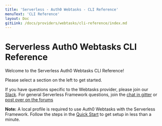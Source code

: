 ```yaml
---
title: 'Serverless - Auth0 Webtasks - CLI Reference'
menuText: 'CLI Reference'
layout: Doc
gitLink: /docs/providers/webtasks/cli-reference/index.md
---
```


# Serverless Auth0 Webtasks CLI Reference

Welcome to the Serverless Auth0 Webtasks CLI Reference!

Please select a section on the left to get started.

If you have questions specific to the Webtasks provider, please join our [Slack](http://chat.webtask.io). For general Serverless Framework questions, join the [chat in gitter](https://gitter.im/serverless/serverless) or [post over on the forums](http://forum.serverless.com/)

**Note:** A local profile is required to use Auth0 Webtasks with the Serverless Framework. Follow the steps in the [Quick Start](../quick-start) to get setup in less than a minute.
